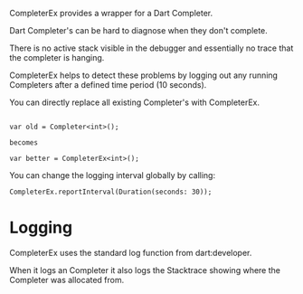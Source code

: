 CompleterEx provides a wrapper for a Dart Completer.

Dart Completer's can be hard to diagnose when they don't complete.

There is no active stack visible in the debugger and essentially no trace that the completer is hanging.

CompleterEx helps to detect these problems by logging out any running Completers after a defined time period (10 seconds).

You can directly replace all existing Completer's with CompleterEx.

``` 

var old = Completer<int>();

becomes

var better = CompleterEx<int>();
```

You can change the logging interval globally by calling:

```
CompleterEx.reportInterval(Duration(seconds: 30));
```

# Logging
CompleterEx uses the standard log function from dart:developer.

When it logs an Completer it also logs the Stacktrace showing where the Completer was allocated from.



